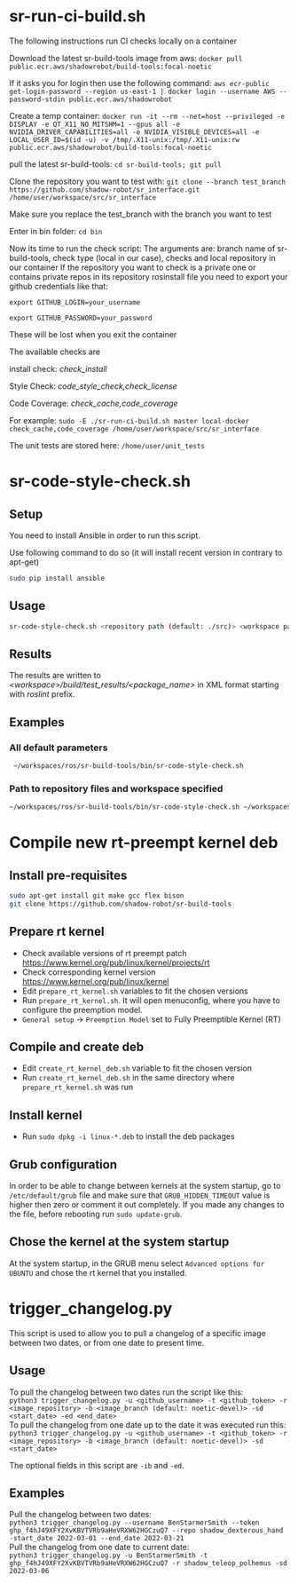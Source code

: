 # sr-run-ci-build.sh
The following instructions run CI checks locally on a container

Download the latest sr-build-tools image from aws: ```docker pull public.ecr.aws/shadowrobot/build-tools:focal-noetic```

If it asks you for login then use the following command: ```aws ecr-public get-login-password --region us-east-1 | docker login --username AWS --password-stdin public.ecr.aws/shadowrobot```

Create a temp container: ```docker run -it --rm --net=host --privileged -e DISPLAY -e QT_X11_NO_MITSHM=1 --gpus all -e NVIDIA_DRIVER_CAPABILITIES=all -e NVIDIA_VISIBLE_DEVICES=all -e LOCAL_USER_ID=$(id -u) -v /tmp/.X11-unix:/tmp/.X11-unix:rw public.ecr.aws/shadowrobot/build-tools:focal-noetic```
 
pull the latest sr-build-tools: ```cd sr-build-tools; git pull```

Clone the repository you want to test with: ```git clone --branch test_branch https://github.com/shadow-robot/sr_interface.git /home/user/workspace/src/sr_interface```

Make sure you replace the test_branch with the branch you want to test

Enter in bin folder: ```cd bin```

Now its time to run the check script: 
The arguments are: branch name of sr-build-tools, check type (local in our case), checks and local repository in our container
If the repository you want to check is a private one or contains private repos in its repository rosinstall file you need to export your github credentials like that:

```export GITHUB_LOGIN=your_username```

```export GITHUB_PASSWORD=your_password```

These will be lost when you exit the container

The available checks are

install check: *check_install*

Style Check: *code_style_check,check_license*

Code Coverage: *check_cache,code_coverage*

For example:
```sudo -E ./sr-run-ci-build.sh master local-docker check_cache,code_coverage /home/user/workspace/src/sr_interface```

The unit tests are stored here: ```/home/user/unit_tests```



# sr-code-style-check.sh

## Setup

You need to install Ansible in order to run this script.

Use following command to do so (it will install recent version in contrary to apt-get) 

```bash
sudo pip install ansible
```

## Usage

```bash
sr-code-style-check.sh <repository path (default: ./src)> <workspace path (default: .)> <code-style-check-type(default: code_style_check)>
```

## Results 

The results are written to *&lt;workspace&gt;/build/test_results/&lt;package_name&gt;* in XML format starting with *roslint* prefix.

## Examples

### All default parameters
```bash
 ~/workspaces/ros/sr-build-tools/bin/sr-code-style-check.sh
```

### Path to repository files and workspace specified
```bash
~/workspaces/ros/sr-build-tools/bin/sr-code-style-check.sh ~/workspaces/ros/shadow_ws/src/sr-visualization ~/workspaces/ros/shadow_ws
```

# Compile new rt-preempt kernel deb

## Install pre-requisites

```bash
sudo apt-get install git make gcc flex bison
git clone https://github.com/shadow-robot/sr-build-tools
```

## Prepare rt kernel

- Check available versions of rt preempt patch https://www.kernel.org/pub/linux/kernel/projects/rt
- Check corresponding kernel version https://www.kernel.org/pub/linux/kernel
- Edit `prepare_rt_kernel.sh` variables to fit the chosen versions
- Run `prepare_rt_kernel.sh`. It will open menuconfig, where you have to configure the preemption model.
- `General setup` -> `Preemption Model`  set to Fully Preemptible Kernel (RT)

## Compile and create deb

- Edit `create_rt_kernel_deb.sh` variable to fit the chosen version
- Run `create_rt_kernel_deb.sh` in the same directory where `prepare_rt_kernel.sh` was run

## Install kernel

- Run `sudo dpkg -i linux-*.deb` to install the deb packages

## Grub configuration

In order to be able to change between kernels at the system startup, go to `/etc/default/grub` file and make sure that `GRUB_HIDDEN_TIMEOUT` value is higher then zero or comment it out completely. If you made any changes to the file, before rebooting run `sudo update-grub`.

## Chose the kernel at the system startup
At the system startup, in the GRUB menu select `Advanced options for UBUNTU` and chose the rt kernel that you installed.

# trigger_changelog.py

This script is used to allow you to pull a changelog of a specific image between two dates, or from one date to present time.

## Usage
To pull the changelog between two dates run the script like this:</br>
```python3 trigger_changelog.py -u <github_username> -t <github_token> -r <image_repository> -b <image_branch (default: noetic-devel)> -sd <start_date> -ed <end_date>```</br>
To pull the changelog from one date up to the date it was executed run this:</br>
```python3 trigger_changelog.py -u <github_username> -t <github_token> -r <image_repository> -b <image_branch (default: noetic-devel)> -sd <start_date>```</br>

The optional fields in this script are ```-ib``` and ```-ed```.

## Examples
Pull the changelog between two dates:</br>
```python3 trigger_changelog.py --username BenStarmerSmith --token ghp_f4hJ49XFY2XvKBVTVRb9aHeVRXW62HGCzuQ7 --repo shadow_dexterous_hand -start_date 2022-03-01 --end_date 2022-03-21```</br>
Pull the changelog from one date to current date:</br>
```python3 trigger_changelog.py -u BenStarmerSmith -t ghp_f4hJ49XFY2XvKBVTVRb9aHeVRXW62HGCzuQ7 -r shadow_teleop_polhemus -sd 2022-03-06```
